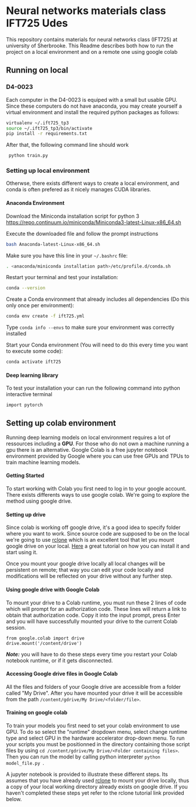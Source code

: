 # Neural networks materials class IFT725 Udes
This repository contains materials for neural networks class (IFT725) at university of Sherbrooke. This Readme describes both how to run the project on a local environment and on a remote one using google colab 
## Running on local

### D4-0023
Each computer in the D4-0023 is equiped with a small but usable GPU.  Since these computers do not have anaconda, you may create yourself a virtual environment and install the required python packages as follows: 

```bash
virtualenv ~/.ift725_tp3
source ~/.ift725_tp3/bin/activate
pip install -r requirements.txt
```

After that, the following command line should work

```bash
 python train.py
```



### Setting up local environment
Otherwse, there exists different ways to create a local environment, and conda is often prefered as it nicely manages CUDA libraries.

#### Anaconda Environment
Download the Miniconda installation script for python 3 https://repo.continuum.io/miniconda/Miniconda3-latest-Linux-x86_64.sh

Execute the downloaded file and follow the prompt instructions

```bash
bash Anaconda-latest-Linux-x86_64.sh    
```
Make sure you have this line in your `~/.bashrc` file:
```bash
. <anaconda/miniconda installation path>/etc/profile.d/conda.sh
```

Restart your terminal and test your installation:
```bash
conda --version
```

Create a Conda environment that already includes all dependencies (Do this only once per environment):
```bash
conda env create -f ift725.yml
```

Type ```conda info --envs``` to make sure your environment was correctly installed

Start your Conda environment (You will need to do this every time you want to execute some code):
```bash
conda activate ift725
```

#### Deep learning library
To test your installation your can run the following command into python interactive terminal
```bash
import pytorch 
```

## Setting up colab environment
Running deep learning models on local environment requires a lot of ressources including a **GPU**. For those who do not
own a machine running a gpu there is an alternative. Google Colab is a free jupyter notebook environment provided by Google 
where you can use free GPUs and TPUs to train machine learning models.

#### Getting Started

To start working with Colab you first need to log in to your google account. There exists differents ways to use google colab. 
We're going to explore the method using google drive.

#### Setting up drive

Since colab is working off google drive, it's a good idea to specify folder where you want to work. Since source code are supposed
to be on the local we're going to use [rclone](https://rclone.org) which is an excellent tool that let you mount google drive on your local. [Here](https://www.ostechnix.com/how-to-mount-google-drive-locally-as-virtual-file-system-in-linux/) a great 
tutorial on how you can install it and start using it.

Once you mount your google drive locally all local changes will be persistent on remote; that way you can edit your 
code locally and modifications will be reflected on your drive without any further step.

#### Using google drive with Google Colab
To mount your drive to a Colab runtime, you must run these 2 lines of code which will prompt for an authorization code. 
These lines will return a link to obtain that authorization code. Copy it into the input prompt, 
press Enter and you will have successfully mounted your drive to the current Colab session.
```
from google.colab import drive
drive.mount('/content/drive')
```
***Note:*** you will have to do these steps every time you restart your Colab notebook runtime, or if it gets disconnected.

#### Accessing Google drive files in Google Colab
All the files and folders of your Google drive are accessible from a folder called "My Drive". After you have mounted your drive
it will be accessible from the path ```/content/gdrive/My Drive/<folder/file>```. 

#### Training on google colab
To train your models you first need to set your colab environment to use GPU. To do so select the "runtime" dropdown menu, select 
change runtime type and select GPU in the hardware accelerator drop-down menu. 
To run your scripts you must be positionned in the directory containing those script files by using ``` cd /content/gdrive/My Drive/<Folder containing files> ```. Then you can run the model by calling python interpreter ```python model_file.py ```.

A jupyter notebook is provided to illustrate these different steps. Its assumes that you have already used [rclone](https://rclone.org) to mount your drive locally, thus a copy of your local working directory already exists on google drive. If you haven't completed these steps yet refer to the rclone tutorial link provided below. 
